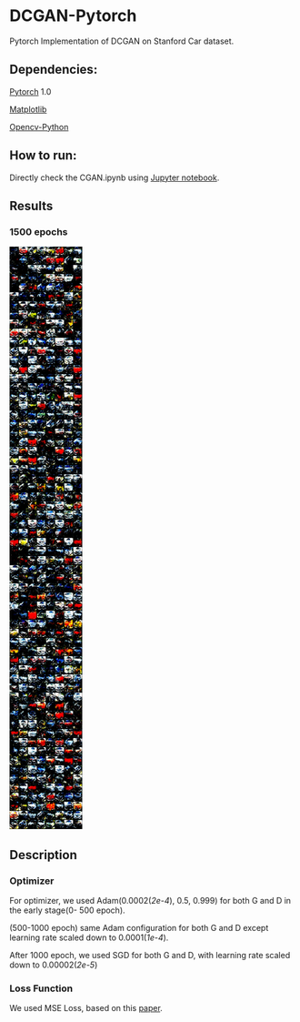 # DCGAN-Pytorch
Pytorch Implementation of DCGAN on Stanford Car dataset.

## Dependencies:

[Pytorch](https://github.com/pytorch/pytorch) 1.0

[Matplotlib](https://matplotlib.org/) 

[Opencv-Python](<https://pypi.org/project/opencv-python/>)

## How to run:

Directly check the CGAN.ipynb using [Jupyter notebook](<https://jupyter.org/>).

## Results

### 1500 epochs

![avatar](./DCGAN_sampler/1500_my.jpg)



## Description

### Optimizer

For optimizer, we used Adam(0.0002(*2e-4*), 0.5, 0.999) for both G and D in the early stage(0- 500 epoch).

(500-1000 epoch) same Adam configuration for both G and D except learning rate scaled down to 0.0001(*1e-4*).

After 1000 epoch, we used SGD for both G and D, with learning rate scaled down to 0.00002(*2e-5*)

### Loss Function

We used MSE Loss, based on this [paper](https://arxiv.org/abs/1611.04076).

